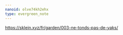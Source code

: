 ```yaml
---
nanoid: olve74kh2ehx
type: evergreen_note
---
```

https://sklein.xyz/fr/garden/003-ne-tonds-pas-de-yaks/
